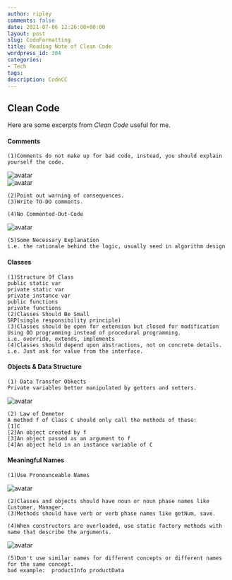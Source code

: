 ```yaml
---
author: ripley
comments: false
date: 2021-07-06 12:26:08+00:00
layout: post
slug: CodeFormatting
title: Reading Note of Clean Code
wordpress_id: 304
categories:
- Tech
tags:
description: CodeCC
---
```

## **Clean Code**  
Here are some excerpts from *Clean Code* useful for me.   
#### **Comments**  
```
(1)Comments do not make up for bad code, instead, you should explain yourself the code.    
```
![avatar](https://ririripley.github.io/assets/img/CLEANCODEcommens.png)  
![avatar](https://ririripley.github.io/assets/img/CLEANCODEcommentsmodel.png)    
```
(2)Point out warning of consequences.  
(3)Write TO-DO comments.  
```  
```
(4)No Commented-Out-Code  
```
![avatar](https://ririripley.github.io/assets/img/CLEANCODEnoCommentedOutCode.png)
```
(5)Some Necessary Explanation
i.e. the rationale behind the logic, usually seed in algorithm design     
```        
#### **Classes**  
```
(1)Structure Of Class  
public static var  
private static var    
private instance var  
public functions  
private functions  
(2)Classes Should Be Small  
SRP(single responsibility principle)  
(3)Classes should be open for extension but closed for modification  
Using OO programming instead of procedural programming.      
i.e. override, extends, implements    
(4)Classes should depend upon abstractions, not on concrete details.  
i.e. Just ask for value from the interface.      
```    
#### **Objects & Data Structure**
```    
(1) Data Transfer Obkects 
Private variables better manipulated by getters and setters.       
```
![avatar](https://ririripley.github.io/assets/img/CLEANCODEobjectsmodel.png)  
```    
(2) Law of Demeter
A method f of Class C should only call the methods of these:  
[1]C  
[2]An object created by f  
[3]An object passed as an argument to f  
[4]An object held in an instance variable of C   
```      
#### **Meaningful Names**  
```
(1)Use Pronounceable Names  
```
![avatar](https://ririripley.github.io/assets/img/CLEANCODEusePronouceableNames.png)
```  
(2)Classes and objects should have noun or noun phase names like Customer, Manager.  
(3)Methods should have verb or verb phase names like getNum, save.  
```
```  
(4)When constructors are overloaded, use static factory methods with name that describe the arguments.    
```
![avatar](https://ririripley.github.io/assets/img/CLEANCODEfactoryConstructorModel.png)  
```  
(5)Don't use similar names for different concepts or different names for the same concept.  
bad example:  productInfo productData       
```
